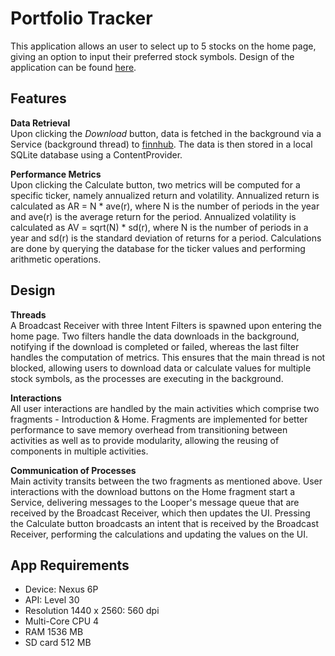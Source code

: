 # Portfolio Tracker
This application allows an user to select up to 5 stocks on the home page, giving an option to input their preferred stock symbols. Design of the application can be found [here](https://www.figma.com/file/FyPxJ4ZZ2e5ZtB8X2a0Cy2/CS205-Stock-portfolio).

## Features
**Data Retrieval**  
Upon clicking the *Download* button, data is fetched in the background via a Service (background thread) to [finnhub](https://finnhub.io/). The data is then stored in a local SQLite database using a ContentProvider.

**Performance Metrics**  
Upon clicking the Calculate button, two metrics will be computed for a specific ticker, namely annualized return and volatility. Annualized return is calculated as AR = N * ave(r), where N is the number of periods in the year and ave(r) is the average return for the period. Annualized volatility is calculated as AV = sqrt(N) * sd(r), where N is the number of periods in a year and sd(r) is the standard deviation of returns for a period. Calculations are done by querying the database for the ticker values and performing arithmetic operations.

## Design
**Threads**  
A Broadcast Receiver with three Intent Filters is spawned upon entering the home page. Two filters handle the data downloads in the background, notifying if the download is completed or failed, whereas the last filter handles the computation of metrics. This ensures that the main thread is not blocked, allowing users to download data or calculate values for multiple stock symbols, as the processes are executing in the background.

**Interactions**  
All user interactions are handled by the main activities which comprise two fragments - Introduction & Home. Fragments are implemented for better performance to save memory overhead from transitioning between activities as well as to provide modularity, allowing the reusing of components in multiple activities.

**Communication of Processes**  
Main activity transits between the two fragments as mentioned above. User interactions with the download buttons on the Home fragment start a Service, delivering messages to the Looper's message queue that are received by the Broadcast Receiver, which then updates the UI. Pressing the Calculate button broadcasts an intent that is received by the Broadcast Receiver, performing the calculations and updating the values on the UI.

## App Requirements
- Device: Nexus 6P
- API: Level 30
- Resolution 1440 x 2560: 560 dpi
- Multi-Core CPU 4
- RAM 1536 MB
- SD card 512 MB
